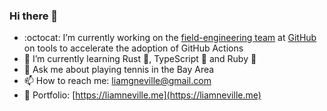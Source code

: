### Hi there 👋

- :octocat: I’m currently working on the [field-engineering team](https://github.com/orgs/github/teams/field-engineering) at [GitHub](http://github.com/github) on tools to accelerate the adoption of GitHub Actions
- 🔭 I’m currently learning Rust 🦀, TypeScript 💙 and Ruby 💎
- 🎾 Ask me about playing tennis in the Bay Area
- 📫 How to reach me: liamgneville@gmail.com
- 👋 Portfolio: [https://liamneville.me](https://liamneville.me)
